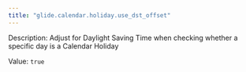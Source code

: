 ```yaml
---
title: "glide.calendar.holiday.use_dst_offset"
---
```


Description: Adjust for Daylight Saving Time when checking whether a specific day is a Calendar Holiday

Value: `true`